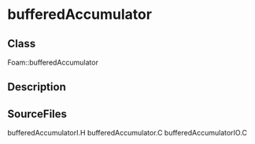 # bufferedAccumulator 
## Class
Foam::bufferedAccumulator

## Description

## SourceFiles
bufferedAccumulatorI.H
bufferedAccumulator.C
bufferedAccumulatorIO.C

